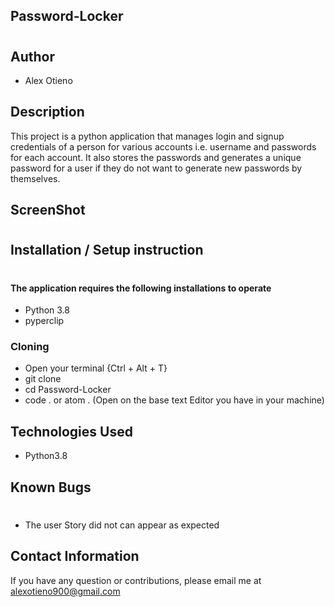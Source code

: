 ## Password-Locker

#

##  Author
* Alex Otieno

## Description
This project is a python application that manages login and signup credentials of a person for various accounts i.e. username and passwords for each account. It also stores the passwords and generates a unique password for a user if they do not want to generate new passwords by themselves.

## ScreenShot
#


## Installation / Setup instruction
#

#### The application requires the following installations to operate
* Python 3.8
* pyperclip
### Cloning
* Open your terminal {Ctrl + Alt + T}
* git clone
* cd Password-Locker
* code . or atom . (Open on the base text Editor you have in your machine)

## Technologies Used
* Python3.8

## Known Bugs
#

* The user Story did not can appear as expected

## Contact Information
If you have any question or contributions, please email me at alexotieno900@gmail.com


